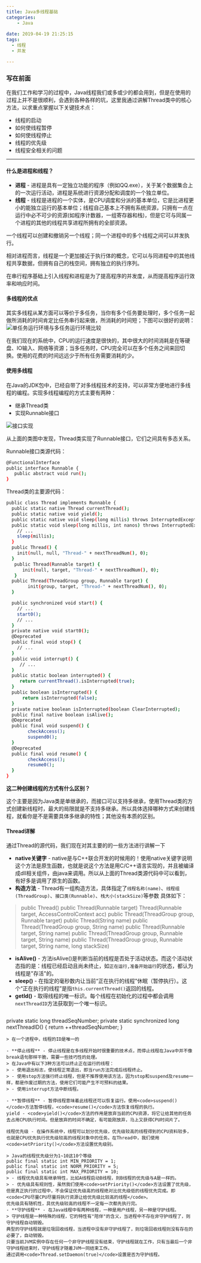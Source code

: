 ```yaml
---
title: Java多线程基础
categories:
    - Java
    
date: 2019-04-19 21:25:15
tags:
  - 线程
  - 并发

---
```


### 写在前面

在我们工作和学习的过程中，Java线程我们或多或少的都会用到，但是在使用的过程上并不是很顺利，会遇到各种各样的坑，这里我通过讲解Thread类中的核心方法，以求重点掌握以下关键技术点：

- 线程的启动
- 如何使线程暂停
- 如何使线程停止
- 线程的优先级
- 线程安全相关的问题

---

#### 什么是进程和线程？

- **进程** - 进程是具有一定独立功能的程序（例如QQ.exe），关于某个数据集合上的一次运行活动，进程是系统进行资源分配和调度的一个独立单位。
- **线程** - 线程是进程的一个实体，是CPU调度和分派的基本单位，它是比进程更小的能独立运行的基本单位；线程自己基本上不拥有系统资源，只拥有一点在运行中必不可少的资源(如程序计数器，一组寄存器和栈)，但是它可与同属一个进程的其他的线程共享进程所拥有的全部资源。

一个线程可以创建和撤销另一个线程；同一个进程中的多个线程之间可以并发执行。

相对进程而言，线程是一个更加接近于执行体的概念，它可以与同进程中的其他线程共享数据，但拥有自己的栈空间，拥有独立的执行序列。

在串行程序基础上引入线程和进程是为了提高程序的并发度，从而提高程序运行效率和响应时间。

#### 多线程的优点

其实多线程从某方面可以等价于多任务，当你有多个任务要处理时，多个任务一起做所消耗的时间肯定比任务串行起来做，所消耗的时间短；下图可以很好的说明：
![单任务运行环境与多任务运行环境比较](/images/thread/thread1.png)

在我们现在的系统中，CPU的运行速度是很快的，其中很大的时间消耗是在等硬盘、IO输入、网络等资源；当多任务时，CPU完全可以在多个任务之间来回切换。使用的花费的时间远远少于所有任务需要消耗的少。

#### 使用多线程

在Java的JDK包中，已经自带了对多线程技术的支持，可以非常方便地进行多线程的编程。实现多线程编程的方式主要有两种：

- 继承Thread类
- 实现Runnable接口

![接口实现](/images/thread/thread2.png)

从上面的类图中发现，Thread类实现了Runnable接口，它们之间具有多态关系。

Runnable接口类源代码：
```bash
@FunctionalInterface
public interface Runnable {
   public abstract void run();
}
```
Thread类的主要源代码：
```bash
public class Thread implements Runnable {
  public static native Thread currentThread();
  public static native void yield();
  public static native void sleep(long millis) throws InterruptedException;
  public static void sleep(long millis, int nanos) throws InterruptedException {
    // ...
    sleep(millis);
  }
  public Thread() {
    init(null, null, "Thread-" + nextThreadNum(), 0);
  }
   public Thread(Runnable target) {
      init(null, target, "Thread-" + nextThreadNum(), 0);
   }
  public Thread(ThreadGroup group, Runnable target) {
        init(group, target, "Thread-" + nextThreadNum(), 0);
  }

  public synchronized void start() {
    // ...
    start0(); 
    // ...
  }
  private native void start0();
  @Deprecated
  public final void stop() {
    // ...
  }
  public void interrupt() {
     // ...
  }
  public static boolean interrupted() {
     return currentThread().isInterrupted(true);
  }
  public boolean isInterrupted() {
      return isInterrupted(false);
  }
  private native boolean isInterrupted(boolean ClearInterrupted);
  public final native boolean isAlive();
  @Deprecated
  public final void suspend() {
        checkAccess();
        suspend0();
  }
  @Deprecated
  public final void resume() {
        checkAccess();
        resume0();
  }
}
```

**这二种创建线程的方式有什么区别？**

这个主要是因为Java类是单继承的，而接口可以支持多继承，使用Thread类的方式创建新线程时，最大的局限就是不支持多继承。所以具体选择哪种方式来创建线程，就看你是不是需要具体多继承的特性；其他没有本质的区别。

#### Thread详解

通过Thread的源代码，我们现在对其主要的的一些方法进行讲解一下

- **native关键字** - native是与C++联合开发的时候用的！使用native关键字说明这个方法是原生函数，也就是说这个方法是用C/C++语言实现的，并且被编译成dll相关组件，由java来调用。所以从上面的Thread类源代码中可以看到，有好多是调用了原生的函数。
- **构造方法** - Thread有一组构造方法，具体指定了<code>线程名称(name)</code>、<code>线程组(ThreadGroup)</code>、<code>接口类(Runnable)</code>、<code>栈大小(stackSize)</code>等参数 具体如下：

> public Thread()
> public Thread(Runnable target)
> Thread(Runnable target, AccessControlContext acc)
> public Thread(ThreadGroup group, Runnable target)
> public Thread(String name)
> public Thread(ThreadGroup group, String name)
> public Thread(Runnable target, String name)
> public Thread(ThreadGroup group, Runnable target, String name)
> public Thread(ThreadGroup group, Runnable target, String name, long stackSize)

- **isAlive()** - 方法isAlive()是判断当前的线程是否处于活动状态。而这个活动状态指的是：线程已经启动且尚未终止，如<code>正在运行,准备开始运行</code>的状态，都认为线程是"存活"的。
- **sleep()** - 在指定的毫秒数内让当前“正在执行的线程”休眠（暂停执行）。这个“正在执行的线程”是指<code>this.currentThread()</code>返回的线程。
- **getId()** - 取得线程的唯一标识。每个线程在初始化的过程中都会调用<code>nextThreadID</code>方法获取到一个唯一标识。
> ```bash
private static long threadSeqNumber;
private static synchronized long nextThreadID() {
   return ++threadSeqNumber;
} 
```
> 在一个进程中，线程的ID是唯一的

- **停止线程** - 停止线程是在多线程开始时很重要的技术点，而停止线程在Java中并不像break语句那样干脆，需要一些技巧性的处理。
> 在Java中有以下3种方法可以终止正在运行的线程：
> - 使用退出标志，使线程正常退出，即当run方法完成后线程终止。
> - 使用stop方法强行终止线程，但是不推荐使用该方法，因为stop和suspend及resume一样，都是作废过期的方法，使用它们可能产生不可预料的结果。
> - 使用interrupt方法中断线程。

- **暂停线程** - 暂停线程意味着此线程还可以恢复运行。使用<code>suspend()</code>方法暂停线程，<code>resume()</code>方法恢复线程的执行。
yield - <code>yield()</code>方法的作用是放弃当前的CPU资源，将它让给其他的任务去占用CPU执行时间。但是放弃的时间不确定，有可能刚放弃，马上又获得CPU时间片了。

线程优先级 - 在操作系统中，线程可以划分优先级，优先级较高的线程得到的CPU资料较多，也就是CPU优先执行优先级较高的线程对象中的任务。在Thread中，我们使用<code>setPriority()</code>方法设置优先级别。

> Java的线程优先级分为1~10这10个等级
public final static int MIN_PRIORITY = 1;
public final static int NORM_PRIORITY = 5;
public final static int MAX_PRIORITY = 10;
> - 线程优先级具有继承特性，比如A线程启动B线程，则B线程的优先级与A是一样的。
> - 优先级具有规则性，虽然我们使用<code>setPriority()</code>方法设置了优先级，但是真正执行的过程中，不会保证优先级高的线程绝对比优先级低的线程优先完成。即<code>CPU尽量CPU尽量将执行资源让给优先级比较高的线程</code>。
优先级具有随机性，具优先级较高的线程不一定每一次都先执行完。
- **守护线程** - 在Java线程中有两种线程，一种是用户线程，另一种是守护线程。
> 守护线程是一种特殊的线程，它的特性有"陪伴"的含义，当进程中不存在非守护线程了，则守护线程自动销毁。
典型的守护线程就是垃圾回收线程，当进程中没有非守护线程了，则垃圾回收线程则没有存在的必要了，自动销毁。
只要当前JVM实例中存在任何一个非守护线程没有结束，守护线程就在工作，只有当最后一个非守护线程结束时，守护线程才随着JVM一同结束工作。
通过调用<code>Thread.setDaemon(true)</code>设置是否为守护线程。

